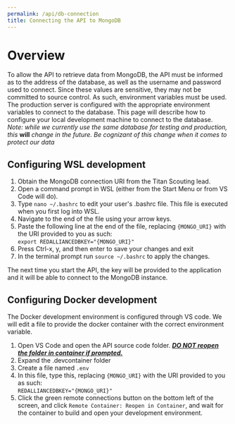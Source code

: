 ```yaml
---
permalink: /api/db-connection
title: Connecting the API to MongoDB
---
```


# Overview 
To allow the API to retrieve data from MongoDB, the API must be informed as to the address of the database, as well as the username and password used to connect. Since these values are sensitive, they may not be committed to source control. As such, environment variables must be used. The production server is configured with the appropriate environment variables to connect to the database. This page will describe how to configure your local development machine to connect to the database.
*Note: while we currently use the same database for testing and production, this* **will** *change in the future. Be cognizant of this change when it comes to protect our data*

## Configuring WSL development
  1. Obtain the MongoDB connection URI from the Titan Scouting lead.
  2. Open a command prompt in WSL (either from the Start Menu or from VS Code will do). 
  3. Type `nano ~/.bashrc` to edit your user's .bashrc file. This file is executed when you first log into WSL. 
  4. Navigate to the end of the file using your arrow keys.
  5. Paste the following line at the end of the file, replacing `{MONGO_URI}` with the URI provided to you as such:  
    ```export REDALLIANCEDBKEY="{MONGO_URI}"```
  6. Press Ctrl-x, y, and then enter to save your changes and exit
  7. In the terminal prompt run `source ~/.bashrc` to apply the changes. 

The next time you start the API, the key will be provided to the application and it will be able to connect to the MongoDB instance.

## Configuring Docker development
The Docker development environment is configured through VS code. We will edit a file to provide the docker container with the correct environment variable. 
  1. Open VS Code and open the API source code folder.  <ins>***DO NOT reopen the folder in container if prompted.*** </ins>
  2. Expand the .devcontainer folder
  3. Create a file named `.env`
  4. In this file, type this, replacing `{MONGO_URI}` with the URI provided to you as such:  
    ```REDALLIANCEDBKEY="{MONGO_URI}"```
  5. Click the green remote connections button on the bottom left of the screen, and click `Remote Container: Reopen in Container`, and wait for the container to build and open your development environment.
